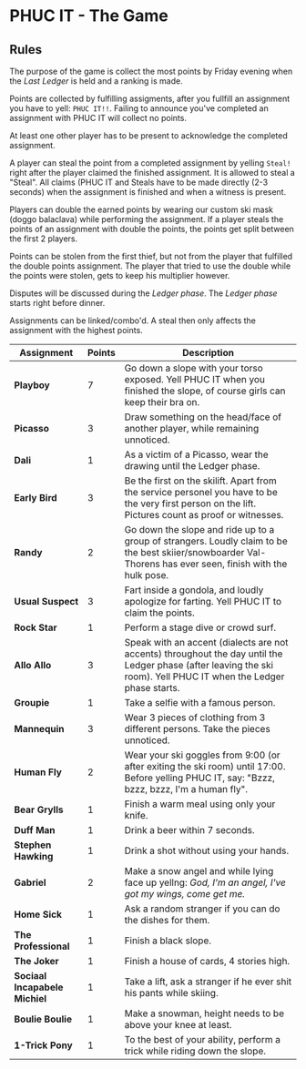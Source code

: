 # PHUC IT - The Game

## Rules
The purpose of the game is collect the most points by Friday evening when the _Last Ledger_ is held and a ranking is made.

Points are collected by fulfilling assigments, after you fullfill an assignment you have to yell: `PHUC IT!!`.
Failing to announce you've completed an assignment with PHUC IT will collect no points.
 
At least one other player has to be present to acknowledge the completed assignment. 

A player can steal the point from a completed assignment by yelling `Steal!` right after the player claimed the finished assignment.
It is allowed to steal a "Steal". All claims (PHUC IT and Steals have to be made directly (2-3 seconds) when the assignment is finished and when a witness is present.

Players can double the earned points by wearing our custom ski mask (doggo balaclava) while performing the assignment. 
If a player steals the points of an assignment with double the points, the points get split between the first 2 players. 

Points can be stolen from the first thief, but not from the player that fulfilled the double points assignment.
The player that tried to use the double while the points were stolen, gets to keep his multiplier however.

Disputes will be discussed during the _Ledger phase_. The _Ledger phase_ starts right before dinner.

Assignments can be linked/combo'd. A steal then only affects the assignment with the highest points.

| Assignment | Points | Description |
| --- | --- | --- |
| **Playboy** | 7 |  Go down a slope with your torso exposed. Yell PHUC IT when you finished the slope, of course girls can keep their bra on. |
| **Picasso** | 3 |  Draw something on the head/face of another player, while remaining unnoticed. |  
| **Dali** | 1 |  As a victim of a Picasso, wear the drawing until the Ledger phase. |
| **Early Bird** | 3 | Be the first on the skilift. Apart from the service personel you have to be the very first person on the lift. Pictures count as proof or witnesses. |
| **Randy** | 2 |  Go down the slope and ride up to a group of strangers. Loudly claim to be the best skiier/snowboarder Val-Thorens has ever seen, finish with the hulk pose. |
| **Usual Suspect** | 3 | Fart inside a gondola, and loudly apologize for farting. Yell PHUC IT to claim the points. |
| **Rock Star** | 1 | Perform a stage dive or crowd surf. |
| **Allo Allo** | 3 | Speak with an accent (dialects are not accents) throughout the day until the Ledger phase (after leaving the ski room). Yell PHUC IT when the Ledger phase starts. |
| **Groupie** | 1 | Take a selfie with a famous person. |
| **Mannequin** | 3 | Wear 3 pieces of clothing from 3 different persons. Take the pieces unnoticed. |
| **Human Fly** | 2 | Wear your ski goggles from 9:00 (or after exiting the ski room) until 17:00. Before yelling PHUC IT, say: "Bzzz, bzzz, bzzz, I'm a human fly". |
| **Bear Grylls** | 1 | Finish a warm meal using only your knife. |
| **Duff Man** | 1 | Drink a beer within 7 seconds. |
| **Stephen Hawking** | 1 | Drink a shot without using your hands. |
| **Gabriel** | 2 | Make a snow angel and while lying face up yellng: _God, I'm an angel, I've got my wings, come get me._ |
| **Home Sick** | 1 | Ask a random stranger if you can do the dishes for them. |
| **The Professional** | 1 | Finish a black slope. |
| **The Joker** | 1 | Finish a house of cards, 4 stories high. |
| **Sociaal Incapabele Michiel** | 1 | Take a lift, ask a stranger if he ever shit his pants while skiing. |
| **Boulie Boulie** | 1 | Make a snowman, height needs to be above your knee at least. |
| **1-Trick Pony** | 1 | To the best of your ability, perform a trick while riding down the slope. |